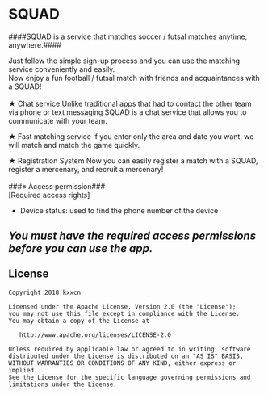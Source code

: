 SQUAD
======

####SQUAD is a service that matches soccer / futsal matches anytime, anywhere.####

Just follow the simple sign-up process and you can use the matching service conveniently and easily.
<br>Now enjoy a fun football / futsal match with friends and acquaintances with a SQUAD!
<br><br>
★ Chat service
Unlike traditional apps that had to contact the other team via phone or text messaging
SQUAD is a chat service that allows you to communicate with your team.

★ Fast matching service
If you enter only the area and date you want, we will match and match the game quickly.

★ Registration System
Now you can easily register a match with a SQUAD, register a mercenary, and recruit a mercenary!
<br><br>
###※ Access permission###
<br>
[Required access rights]
<br>

* Device status: used to find the phone number of the device

*You must have the required access permissions before you can use the app.*
<br><br>
License
-------

    Copyright 2018 kxxcn

    Licensed under the Apache License, Version 2.0 (the "License");
    you may not use this file except in compliance with the License.
    You may obtain a copy of the License at

       http://www.apache.org/licenses/LICENSE-2.0

    Unless required by applicable law or agreed to in writing, software
    distributed under the License is distributed on an "AS IS" BASIS,
    WITHOUT WARRANTIES OR CONDITIONS OF ANY KIND, either express or implied.
    See the License for the specific language governing permissions and
    limitations under the License.